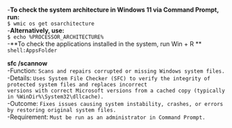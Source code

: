 
<br>-**To check the system architecture in Windows 11 via Command Prompt, run:**<br>```$ wmic os get osarchitecture```
<br>-**Alternatively, use:**<br>```$ echo %PROCESSOR_ARCHITECTURE%```
<br>-**To check the applications installed in the system, run Win + R **<br>```shell:AppsFolder```

**sfc /scannow**
<br>-Function: ```Scans and repairs corrupted or missing Windows system files.```
<br>-Details: ```Uses System File Checker (SFC) to verify the integrity of protected system files and replaces incorrect```<br>
          ```versions with correct Microsoft versions from a cached copy (typically in %WinDir%\System32\dllcache).```
<br>-Outcome: ```Fixes issues causing system instability, crashes, or errors by restoring original system files.```
<br>-Requirement: ```Must be run as an administrator in Command Prompt.```
<br>
